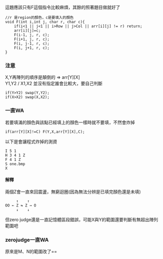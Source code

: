 這題應該只有F這個指令比較麻煩，其餘的照著題目做就好了  
```
//r 是region的顏色，c是要填入的顏色
void F(int i,int j, char r, char c){
	if(i<1 || j<1 || i>Row || j>Col || arr[i][j] != r) return;
	arr[i][j]=c;
	F(i-1, j, r, c);
	F(i+1, j, r, c);
	F(i, j-1, r, c);
	F(i, j+1, r, c);
}
```
### 注意
X,Y再陣列的順序是顛倒的 => arr[Y][X]  
Y1,Y2 / X1,X2 並沒有指定誰會比較大，要自己判斷  
```
if(Y>Y2) swap(Y,Y2);
if(X>X2) swap(X,X2);
```

### 一直WA
若要填滿的顏色與該點已經填上的顏色一樣時就不要填，不然會炸掉
```
if(arr[Y][X]!=C) F(Y,X,arr[Y][X],C);
```
以下是會讓程式炸掉的測資
```
I 5 1
H 3 4 1 Z 
F 4 1 Z
S one.bmp
X
```
#### 解釋
兩個Z會一直來回震盪，無窮迴圈(因為無法分辨是已填完顏色還是未填)
```
     ↑    ↑
OO ← Z ⇋ Z → O
     ↓    ↓ 
```
但zero judge還是一直記憶體區段錯誤，可能X與Y的範圍還要判斷有無超出陣列範圍吧

### zerojudge一直WA
原來是M、N的範圍改了==
